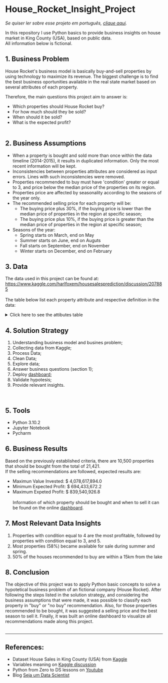 # House_Rocket_Insight_Project

<i>Se quiser ler sobre esse projeto em português, [clique aqui](https://github.com/felipefvasconcelos/House_Rocket_Insight_Project/blob/main/README_POR_BR.md).</i>

In this repository I use Python basics to provide business insights on house market in King County (USA), based on public data. <br>
All information below is fictional.

## 1. Business Problem
House Rocket's business model is basically buy-and-sell properties by using technology to maximize its revenue. The biggest challenge is to find the best business oportunities available in the real state market based on several attributes of each property.

Therefore, the main questions this project aim to answer is:
   * Which properties should House Rocket buy?
   * For how much should they be sold?
   * When should it be sold?
   * What is the expected profit?<br><br>

## 2. Business Assumptions
* When a property is bought and sold more than once within the data timeline (2014-2015), it results in duplicated information. Only the most recent information will be kept.
* Inconsistencies between properties attributes are considered as input errors. Lines with such inconsistencies were removed.
* Properties recommended to buy must have 'condition' greater or equal to 3, and price below the median price of the properties on its region.
* Properties price are affected by seasonality according to the seasons of the year only.
* The recommended selling price for each property will be:
  * The buying price plus 30%, if the buying price is lower than the median price of properties in the region at specific season;
  * The buying price plus 10%, if the buying price is greater than the median price of properties in the region at specific season;
* Seasons of the year:
   * Spring starts on March, end on May
   * Summer starts on June, end on Auguts
   * Fall starts on September, end on November
   * Winter starts on December, end on February

## 3. Data
The data used in this project can be found at:<br>
https://www.kaggle.com/harlfoxem/housesalesprediction/discussion/207885
<br><br>
The table below list each property attribute and respective definition in the data:<br>

<details><summary>Click here to see the attibutes table</summary><br>
  
Attribute | Definition
------------ | -------------
|id | Unique ID for each property available|
|date | Date that the property was available|
|price | Sale price of each property |
|bedrooms | Number of bedrooms|
|bathrooms | Number of bathrooms, where .5 accounts for a room with a toilet but no shower, and .75 or ¾ bath is a bathroom that contains one sink, one toilet and either a shower or a bath.|
|sqft_living | Square footage of the apartments interior living space|
|sqft_lot | Square footage of the land space|
|floors | Number of floors|
|waterfront | A dummy variable for whether the apartment was overlooking the waterfront or not|
|view | An index from 0 to 4 of how good the view of the property was|
|condition | An index from 1 to 5 on the condition of the apartment|
|grade | An index from 1 to 13, where 1-3 falls short of building construction and design, 7 has an average level of construction and design, and 11-13 have a high quality level of construction and design.|
|sqft_above | The square footage of the interior housing space that is above ground level|
|sqft_basement | The square footage of the interior housing space that is below ground level|
|yr_built | The year the property was initially built|
|yr_renovated | The year of the property’s last renovation|
|zipcode | What zipcode area the property is in|
|lat | Lattitude|
|long | Longitude|
|sqft_living15 | The square footage of interior housing living space for the nearest 15 neighbors|
|sqft_lot15 | The square footage of the land lots of the nearest 15 neighbors|
</details>

## 4. Solution Strategy
1. Understanding business model and busines problem;
2. Collecting data from Kaggle;
3. Process Data;
4. Clean Data;
5. Explore data;
6. Answer business questions (section 1);
7. Deploy [dashboard](https://house-rocket-insights-db.herokuapp.com/);
8. Validate hypotesis;
9. Provide relevant insights.
<br>

## 5. Tools
* Python 3.10.2
* Jupyter Notebook
* Pycharm

## 6. Business Results
Based on the previously established criteria, there are 10,500 properties that should be bought from the total of 21,421.<br>
If the selling recommendations are followed, expected results are:
* Maximun Value Invested: $ 4,078,617,894.0
* Minimum Expected Profit: $ 694,433,672.2
* Maximum Expeted Profit: $ 839,540,926.8
<br><br>
Information of which property should be bought and when to sell it can be found on the online [dashboard](https://house-rocket-insights-db.herokuapp.com/).

## 7. Most Relevant Data Insights
1. Properties with condition equal to 4 are the most profitable, followed by properties with condition equal to 3, and 5.
2. Most properties (58%) became available for sale during summer and spring.
3. 50% of the houses recommended to buy are within a 15km from the lake


## 8. Conclusion
The objective of this project was to apply Python basic concepts to solve a hypotetical business problem of an fictional company (House Rocket). After following the steps listed in the solution strategy, and considering the business assumptions that were made, it was possible to classify each property in "buy" or "no buy" recommendation. Also, for those properties recommended to be bought, it was suggested a selling price and the best season to sell it. Finally, it was built an online dashboard to visualize all recommendations made along this project.
<br><br>

---
## References:
* Dataset House Sales in King County (USA) from [Kaggle](https://www.kaggle.com/harlfoxem/housesalesprediction)
* Variables meaning on [Kaggle discussion](https://www.kaggle.com/harlfoxem/housesalesprediction/discussion/207885)
* Python from Zero to DS lessons on [Youtube](https://www.youtube.com/watch?v=1xXK_z9M6yk&list=PLZlkyCIi8bMprZgBsFopRQMG_Kj1IA1WG&ab_channel=SejaUmDataScientist)
* Blog [Seja um Data Scientist](https://sejaumdatascientist.com/os-5-projetos-de-data-science-que-fara-o-recrutador-olhar-para-voce/)
